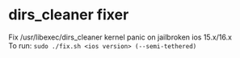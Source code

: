 # dirs_cleaner fixer
Fix /usr/libexec/dirs_cleaner kernel panic on jailbroken ios 15.x/16.x
<br>
To run: `sudo ./fix.sh <ios version> (--semi-tethered)`
